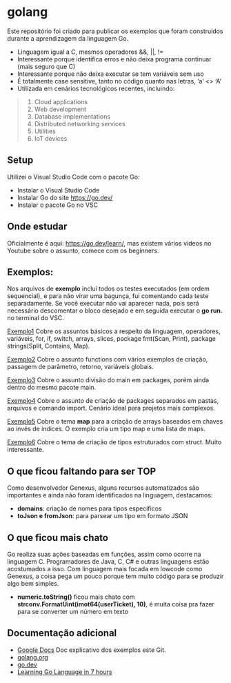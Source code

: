 # golang
Este repositório foi criado para publicar os exemplos que foram construídos durante a aprendizagem da linguagem Go. 

* Linguagem igual a C, mesmos operadores &&, ||, !=
* Interessante porque identifica erros e não deixa programa continuar (mais seguro que C)
* Interessante porque não deixa executar se tem variáveis sem uso
* É totalmente case sensitive, tanto no código quanto nas letras, ‘a’ <> ‘A’
* Utilizada em cenários tecnológicos recentes, incluindo:
> 1. Cloud applications
> 2. Web development
> 3. Database implementations
> 4. Distributed networking services
> 5. Utilities
> 6. IoT devices

## Setup
Utilizei o Visual Studio Code com o pacote Go:

* Instalar o Visual Studio Code
* Instalar Go do site https://go.dev/
* Instalar o pacote Go no VSC

## Onde estudar
Oficialmente é aqui: https://go.dev/learn/, mas existem vários vídeos no Youtube sobre o assunto, comece com os beginners.

## Exemplos:
Nos arquivos de **exemplo** incluí todos os testes executados (em ordem sequencial), e para não virar uma bagunça, fui comentando cada teste separadamente. Se você executar não vai aparecer nada, pois será necessário descomentar o bloco desejado e em seguida executar o **go run.** no terminal do VSC.


[Exemplo1](https://github.com/douglasol/golang/tree/main/Exemplos/Exemplo1) Cobre os assuntos básicos a respeito da linguagem, operadores, variáveis, for, if, switch, arrays, slices, package fmt(Scan, Print), package strings(Split, Contains, Map). 

[Exemplo2](https://github.com/douglasol/golang/tree/main/Exemplos/Exemplo2) Cobre o assunto functions com vários exemplos de criação, passagem de parâmetro, retorno, variáveis globais.

[Exemplo3](https://github.com/douglasol/golang/tree/main/Exemplos/Exemplo3) Cobre o assunto divisão do main em packages, porém ainda dentro do mesmo pacote main.

[Exemplo4](https://github.com/douglasol/golang/tree/main/Exemplos/Exemplo4) Cobre o assunto de criação de packages separados em pastas, arquivos e comando import. Cenário ideal para projetos mais complexos.

[Exemplo5](https://github.com/douglasol/golang/tree/main/Exemplos/Exemplo5) Cobre o tema **map** para a criação de arrays baseados em chaves ao invés de indices. O exemplo cria um tipo map e uma lista de maps.

[Exemplo6](https://github.com/douglasol/golang/tree/main/Exemplos/Exemplo6) Cobre o tema de criação de tipos estruturados com struct. Muito interessante.

## O que ficou faltando para ser TOP
Como desenvolvedor Genexus, alguns recursos automatizados são importantes e ainda não foram identificados na linguagem, destacamos:

* **domains**: criação de nomes para tipos específicos
* **toJson e fromJson**: para parsear um tipo em formato JSON

## O que ficou mais chato
Go realiza suas ações baseadas em funções, assim como ocorre na linguagem C. Programadores de Java, C, C# e outras linguagens estão acostumados a isso. Com linguagem mais focada em lowcode como Genexus, a coisa pega um pouco porque tem muito código para se produzir algo bem simples.

*  **numeric.toString()** ficou mais chato com **strconv.FormatUint(imot64(userTicket), 10)**, é muita coisa pra fazer para se converter um número em texto

## Documentação adicional
* [Google Docs](https://docs.google.com/document/d/1d5CogFKYcD7gxHnzGoZ2b_WpSF0DbXdPbHtGTg9XJj0/edit?usp=sharing) Doc explicativo dos exemplos este Git.
* [golang.org](https://golang.org)
* [go.dev](https://go.dev/)
* [Learning Go Language in 7 hours](https://www.youtube.com/watch?v=YS4e4q9oBaU&t=1153s)


